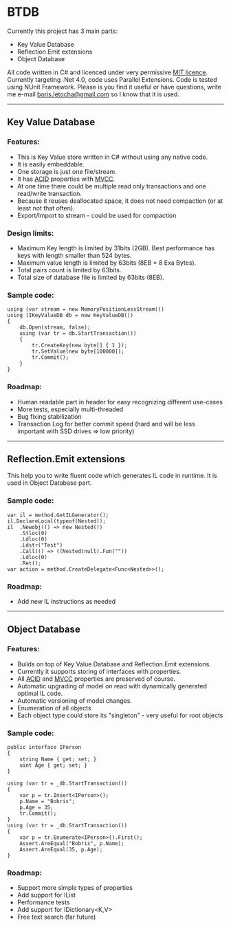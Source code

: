 # BTDB

Currently this project has 3 main parts:

* Key Value Database
* Reflection.Emit extensions
* Object Database

All code written in C# and licenced under very permissive [MIT licence](http://www.opensource.org/licenses/mit-license.html). Currently targeting .Net 4.0, code uses Parallel Extensions. Code is tested using NUnit Framework.
Please is you find it useful or have questions, write me e-mail <boris.letocha@gmail.com> so I know that it is used.

---
## Key Value Database

### Features:

* This is Key Value store written in C# without using any native code.
* It is easily embeddable. 
* One storage is just one file/stream.
* It has [ACID] properties with [MVCC].
* At one time there could be multiple read only transactions and one read/write transaction.
* Because it reuses deallocated space, it does not need compaction (or at least not that often).
* Export/Import to stream - could be used for compaction

### Design limits:

* Maximum Key length is limited by 31bits (2GB). Best performance has keys with length smaller than 524 bytes.
* Maximum value length is limited by 63bits (8EB = 8 Exa Bytes).
* Total pairs count is limited by 63bits.
* Total size of database file is limited by 63bits (8EB).

### Sample code:

    using (var stream = new MemoryPositionLessStream())
    using (IKeyValueDB db = new KeyValueDB())
    {
        db.Open(stream, false);
        using (var tr = db.StartTransaction())
        {
            tr.CreateKey(new byte[] { 1 });
            tr.SetValue(new byte[100000]);
            tr.Commit();
        }
    }

### Roadmap:

* Human readable part in header for easy recognizing different use-cases
* More tests, especially multi-threaded
* Bug fixing stabilization
* Transaction Log for better commit speed (hard and will be less important with SSD drives => low priority)

---
## Reflection.Emit extensions

This help you to write fluent code which generates IL code in runtime. It is used in Object Database part.

### Sample code:

    var il = method.GetILGenerator();
    il.DeclareLocal(typeof(Nested));
    il  .Newobj(() => new Nested())
        .Stloc(0)
        .Ldloc(0)
        .Ldstr("Test")
        .Call(() => ((Nested)null).Fun(""))
        .Ldloc(0)
        .Ret();
    var action = method.CreateDelegate<Func<Nested>>();

### Roadmap:

* Add new IL instructions as needed

---
## Object Database

### Features:

* Builds on top of Key Value Database and Reflection.Emit extensions.
* Currently it supports storing of interfaces with properties.
* All [ACID] and [MVCC] properties are preserved of course.
* Automatic upgrading of model on read with dynamically generated optimal IL code.
* Automatic versioning of model changes.
* Enumeration of all objects
* Each object type could store its "singleton" - very useful for root objects

### Sample code:

    public interface IPerson
    {
        string Name { get; set; }
        uint Age { get; set; }
    }

    using (var tr = _db.StartTransaction())
    {
        var p = tr.Insert<IPerson>();
        p.Name = "Bobris";
        p.Age = 35;
        tr.Commit();
    }
    using (var tr = _db.StartTransaction())
    {
        var p = tr.Enumerate<IPerson>().First();
        Assert.AreEqual("Bobris", p.Name);
        Assert.AreEqual(35, p.Age);
    }

### Roadmap:

* Support more simple types of properties
* Add support for IList<T>
* Performance tests
* Add support for IDictionary<K,V>
* Free text search (far future)

[ACID]:http://en.wikipedia.org/wiki/ACID
[MVCC]:http://en.wikipedia.org/wiki/Multiversion_concurrency_control
